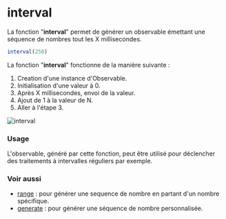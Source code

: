 # interval
La fonction "**interval**" permet de générer un observable émettant une séquence de nombres
tout les X millisecondes.

```javascript
interval(250)
```

La fonction "**interval**" fonctionne de la manière suivante :
1. Creation d'une instance d'Observable.
2. Initialisation d'une valeur à 0.
3. Après X millisecondes, envoi de la valeur.
4. Ajout de 1 à la valeur de N.
5. Aller à l'étape 3.

![interval](http://www.plantuml.com/plantuml/proxy?cache=no&src=https://raw.githubusercontent.com/cedriclecocq/rxjs-exemple/main/creation/interval/interval.puml)

### Usage

L'observable, généré par cette fonction, peut être utilisé pour déclencher des traitements
à intervalles réguliers par exemple.

### Voir aussi

- [range](https://github.com/cedriclecocq/rxjs-exemple/tree/main/creation/range) :
pour générer une sequence de nombre en partant d'un nombre spécifique.
- [generate](https://github.com/cedriclecocq/rxjs-exemple/tree/main/creation/generate) :
pour générer une séquence de nombre personnalisée.
